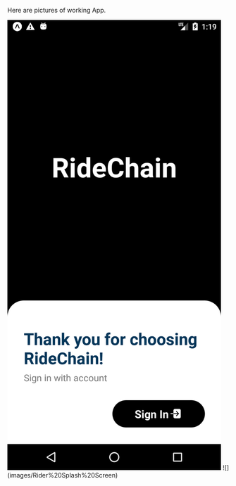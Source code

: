 Here are pictures of working App.

<img src="images/Rider%20Splash%20Screen.png">
![](images/Rider%20Splash%20Screen)
